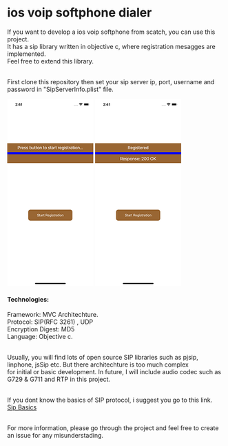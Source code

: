 # ios voip softphone dialer


If you want to develop a ios voip softphone from scatch, you can use this project. <br>
It has a sip library written in objective c, where registration mesagges are implemented. <br>
Feel free to extend this library.<br><br>

First clone this repository then set your sip server ip, port, username and password in "SipServerInfo.plist" file.<br>

<img src="https://github.com/toukirnaim08/Ios-Voip-Softphone/blob/main/output1.png" width="200" height="433">        <img src="https://github.com/toukirnaim08/Ios-Voip-Softphone/blob/main/output2.png" width="200" height="433">


#### Technologies:
Framework: MVC Architechture.<br>
Protocol: SIP(RFC 3261) , UDP<br>
Encryption Digest: MD5<br>
Language: Objective c.<br><br>

Usually, you will find lots of open source SIP libraries such as pjsip, linphone, jsSip etc. But there architechture is too much complex <br>
for initial or basic development. In future, I will include audio codec such as G729 & G711 and RTP in this project.<br><br>

If you dont know the basics of SIP protocol, i suggest you go to this link.<br>
[Sip Basics](https://www.tutorialspoint.com/session_initiation_protocol/session_initiation_protocol_introduction.htm)<br><br>



For more information, please go through the project and feel free to create an issue for any misunderstading.
